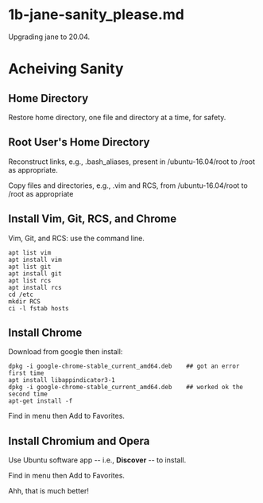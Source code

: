 
# 1b-jane-sanity_please.md

Upgrading jane to 20.04.

# Acheiving Sanity

## Home Directory

Restore home directory, one file and directory at a time, for safety.

## Root User's Home Directory

Reconstruct links, e.g., .bash_aliases, present in /ubuntu-16.04/root to /root as appropriate.

Copy files and directories, e.g., .vim and RCS, from /ubuntu-16.04/root to /root as appropriate

## Install Vim, Git, RCS, and Chrome

Vim, Git, and RCS: use the command line.

```
apt list vim
apt install vim
apt list git
apt install git
apt list rcs
apt install rcs
cd /etc
mkdir RCS
ci -l fstab hosts
```

## Install Chrome

Download from google then install:

```
dpkg -i google-chrome-stable_current_amd64.deb    ## got an error first time
apt install libappindicator3-1
dpkg -i google-chrome-stable_current_amd64.deb    ## worked ok the second time
apt-get install -f
```

Find in menu then Add to Favorites.

## Install Chromium and Opera

Use Ubuntu software app -- i.e., **Discover** -- to install.

Find in menu then Add to Favorites.

Ahh, that is much better!

